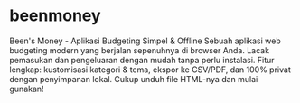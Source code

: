 # beenmoney
Been's Money - Aplikasi Budgeting Simpel &amp; Offline  Sebuah aplikasi web budgeting modern yang berjalan sepenuhnya di browser Anda. Lacak pemasukan dan pengeluaran dengan mudah tanpa perlu instalasi. Fitur lengkap: kustomisasi kategori &amp; tema, ekspor ke CSV/PDF, dan 100% privat dengan penyimpanan lokal. Cukup unduh file HTML-nya dan mulai gunakan!
